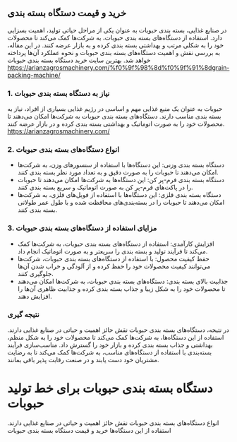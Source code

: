 ## خرید و قیمت دستگاه بسته بندی
در صنایع غذایی، بسته بندی حبوبات به عنوان یکی از مراحل حیاتی تولید، اهمیت بسزایی دارد. استفاده از دستگاه‌های بسته بندی حبوبات، به شرکت‌ها کمک می‌کند تا محصولات خود را به شکلی مرتب و بهداشتی بسته بندی کرده و به بازار عرضه کنند. در این مقاله، به بررسی نقش و اهمیت دستگاه‌های بسته بندی حبوبات و نحوه عملکرد آن‌ها پرداخته خواهد شد.
بهترین سایت خرید دستگاه بسته بندی حبوبات
https://arianzagrosmachinery.com/%f0%9f%98%8d%f0%9f%91%8dgrain-packing-machine/

### 1. نیاز به دستگاه بسته بندی حبوبات
حبوبات به عنوان یک منبع غذایی مهم و اساسی در رژیم غذایی بسیاری از افراد، نیاز به بسته بندی مناسب دارند. دستگاه‌های بسته بندی حبوبات به شرکت‌ها امکان می‌دهند تا محصولات خود را به صورت اتوماتیک و بهداشتی بسته بندی کرده و در بازار عرضه کنند.
https://arianzagrosmachinery.com/
### 2. انواع دستگاه‌های بسته بندی حبوبات
- دستگاه بسته بندی وزنی: این دستگاه‌ها با استفاده از سنسور‌های وزن، به شرکت‌ها امکان می‌دهند تا حبوبات را به صورت دقیق و به تعداد مورد نظر بسته بندی کنند.
- دستگاه بسته بندی فرم-پر کن: این دستگاه‌ها به شرکت‌ها امکان می‌دهند تا حبوبات را در پاکت‌های فرم-پر کن به صورت اتوماتیک و سریع بسته بندی کنند.
- دستگاه بسته بندی فلزی: این دستگاه‌ها با استفاده از فویل‌های فلزی، به شرکت‌ها امکان می‌دهند تا حبوبات را در بسته‌بندی‌های محافظت شده و با طول عمر طولانی بسته بندی کنند.

### 3. مزایای استفاده از دستگاه‌های بسته بندی حبوبات
- افزایش کارآمدی: استفاده از دستگاه‌های بسته بندی حبوبات، به شرکت‌ها کمک می‌کند تا فرآیند تولید و بسته بندی را سریعتر و به صورت اتوماتیک انجام داد.
- حفظ کیفیت محصول: با استفاده از دستگاه‌های بسته بندی حبوبات، شرکت‌ها می‌توانند کیفیت محصولات خود را حفظ کرده و از آلودگی و خراب شدن آن‌ها جلوگیری کنند.
- جذابیت بالای بسته بندی: دستگاه‌های بسته بندی حبوبات، به شرکت‌ها امکان می‌دهند تا محصولات خود را به شکل زیبا و جذاب بسته بندی کرده و جذابیت ظاهری آن‌ها را افزایش دهند.

### نتیجه گیری
در نتیجه، دستگاه‌های بسته بندی حبوبات نقش حائز اهمیت و حیاتی در صنایع غذایی دارند. استفاده از این دستگاه‌ها، به شرکت‌ها کمک می‌کند تا محصولات خود را به شکل منظم، بهداشتی و جذاب بسته بندی کرده و بازار خود را گسترش داد. مناسب‌سازی فرآیند بسته‌بندی با استفاده از دستگاه‌های مناسب، به شرکت‌ها کمک می‌کند تا به رضایت مشتریان خود دست یابند و در صنعت رقابت پذیر باقی بمانند.

# دستگاه بسته بندی حبوبات برای خط تولید حبوبات
انواع دستگاه‌های بسته بندی حبوبات نقش حائز اهمیت و حیاتی در صنایع غذایی دارند. استفاده از این دستگاه‌ها خرید و قیمت دستگاه بسته بندی حبوبات
